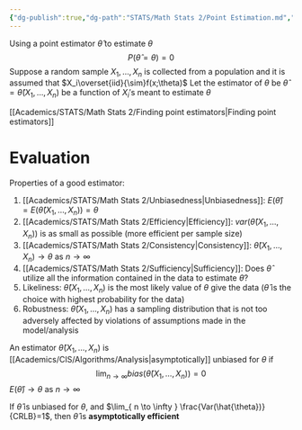 ```yaml
---
{"dg-publish":true,"dg-path":"STATS/Math Stats 2/Point Estimation.md","permalink":"/stats/math-stats-2/point-estimation/","created":"2025-01-23T12:30:31.529-05:00","updated":"2025-07-07T17:32:42.509-04:00"}
---
```


Using a point estimator $\hat{\theta}$ to estimate $\theta$
$$
P(\hat{\theta}=\theta)=0
$$
Suppose a random sample $X_{1},\dots,X_{n}$ is collected from a population and it is assumed that $X_i\overset{iid}{\sim}f(x;\theta)$ 
Let the estimator of $\theta$ be $\hat{\theta}=\hat{\theta}(X_{1},\dots,X_{n})$ be a function of $X_{i}'$s meant to estimate $\theta$

[[Academics/STATS/Math Stats 2/Finding point estimators\|Finding point estimators]]
# Evaluation
Properties of a good estimator:
1. [[Academics/STATS/Math Stats 2/Unbiasedness\|Unbiasedness]]: $E(\hat{\theta})=E(\hat{\theta}(X_{1},\dots,X_{n}))=\theta$
2. [[Academics/STATS/Math Stats 2/Efficiency\|Efficiency]]: $var(\hat{\theta}(X_{1},\dots,X_{n}))$ is as small as possible (more efficient per sample size)
3. [[Academics/STATS/Math Stats 2/Consistency\|Consistency]]: $\hat{\theta}(X_{1},\dots,X_{n})\to \theta$ as $n\to \infty$
4. [[Academics/STATS/Math Stats 2/Sufficiency\|Sufficiency]]: Does $\hat{\theta}$ utilize all the information contained in the data to estimate $\theta$?
5. Likeliness: $\hat{\theta}(X_{1},\dots,X_{n})$ is the most likely value of $\theta$ give the data ($\hat{\theta}$ is the choice with highest probability for the data)
6. Robustness: $\hat{\theta}(X_{1},\dots,X_{n})$ has a sampling distribution that is not too adversely affected by violations of assumptions made in the model/analysis

An estimator $\hat{\theta}(X_{1},\dots,X_{n})$ is [[Academics/CIS/Algorithms/Analysis\|asymptotically]] unbiased for $\theta$ if
$$
\lim_{ n \to \infty } bias(\hat{\theta}(X_{1},\dots,X_{n}))=0
$$
$E(\hat{\theta})\to \theta$ as $n\to \infty$

If $\hat{\theta}$ is unbiased for $\theta$, and $\lim_{ n \to \infty } \frac{Var(\hat{\theta})}{CRLB}=1$, then $\hat{\theta}$ is **asymptotically efficient**


